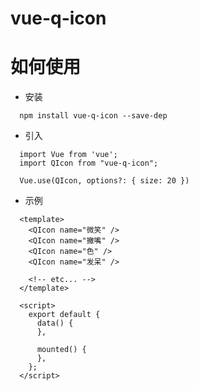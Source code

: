 # vue-q-icon

# 如何使用
  - 安装
  ```
    npm install vue-q-icon --save-dep
  ```

  - 引入

  ```
    import Vue from 'vue';
    import QIcon from "vue-q-icon";

    Vue.use(QIcon, options?: { size: 20 })
  ```

  - 示例
  ```
    <template>
      <QIcon name="微笑" />
      <QIcon name="撇嘴" />
      <QIcon name="色" />
      <QIcon name="发呆" />

      <!-- etc... -->
    </template>

    <script>
      export default {
        data() {
        },

        mounted() {
        },
      };
    </script>
  ```
